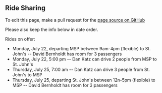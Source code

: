 ## Ride Sharing

To edit this page, make a pull request for the [page source on GitHub](https://github.com/Collegeville/CW3S19/blob/master/Ride_sharing.md)

Please also keep the info below in date order.

Rides on offer:
- Monday, July 22, departing MSP between 9am-4pm (flexible) to St. John's -- David Bernholdt has room for 3 passengers
- Monday, July 22, 5:00 pm -- Dan Katz can drive 2 people from MSP to St. John's
- Thursday, July 25, 7:00 am -- Dan Katz can drive 3 people from St. John's to MSP
- Thursday, July 25, departing St. John's between 12n-5pm (flexible) to MSP -- David Bernholdt has room for 3 passengers
